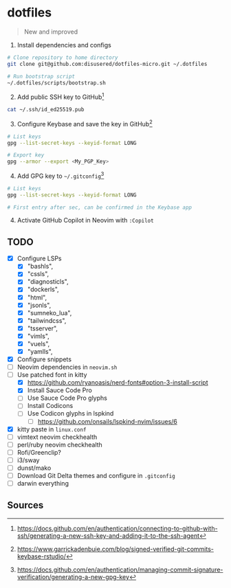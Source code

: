 # dotfiles

> New and improved

1. Install dependencies and configs
  ```sh
  # Clone repository to home directory
  git clone git@github.com:disusered/dotfiles-micro.git ~/.dotfiles

  # Run bootstrap script
  ~/.dotfiles/scripts/bootstrap.sh
  ```

2. Add public SSH key to GitHub[^1]
  ```sh
  cat ~/.ssh/id_ed25519.pub
  ```

3. Configure Keybase and save the key in GitHub[^2]
  ```sh
  # List keys
  gpg --list-secret-keys --keyid-format LONG
  
  # Export key
  gpg --armor --export <My_PGP_Key>
  ```

4. Add GPG key to `~/.gitconfig`[^3]
  ```sh
  # List keys
  gpg --list-secret-keys --keyid-format LONG
  
  # First entry after sec, can be confirmed in the Keybase app
  ```

4. Activate GitHub Copilot in Neovim with `:Copilot`

## TODO

- [x] Configure LSPs
  - [x] "bashls",
  - [x] "cssls",
  - [x] "diagnosticls",
  - [x] "dockerls",
  - [x] "html",
  - [x] "jsonls",
  - [x] "sumneko_lua",
  - [x] "tailwindcss",
  - [x] "tsserver",
  - [x] "vimls",
  - [x] "vuels",
  - [x] "yamlls",
- [x] Configure snippets
- [ ] Neovim dependencies in `neovim.sh`
- [ ] Use patched font in kitty
  - [x] https://github.com/ryanoasis/nerd-fonts#option-3-install-script
  - [x] Install Sauce Code Pro
  - [ ] Use Sauce Code Pro glyphs
  - [ ] Install Codicons
  - [ ] Use Codicon glyphs in lspkind
    - [ ] https://github.com/onsails/lspkind-nvim/issues/6
- [x] kitty paste in `linux.conf`
- [ ] vimtext neovim checkhealth
- [ ] perl/ruby neovim checkhealth
- [ ] Rofi/Greenclip?
- [ ] i3/sway
- [ ] dunst/mako
- [ ] Download Git Delta themes and configure in `.gitconfig`
- [ ] darwin everything

## Sources

[^1]: https://docs.github.com/en/authentication/connecting-to-github-with-ssh/generating-a-new-ssh-key-and-adding-it-to-the-ssh-agent
[^2]: https://www.garrickadenbuie.com/blog/signed-verified-git-commits-keybase-rstudio/
[^3]: https://docs.github.com/en/authentication/managing-commit-signature-verification/generating-a-new-gpg-key
